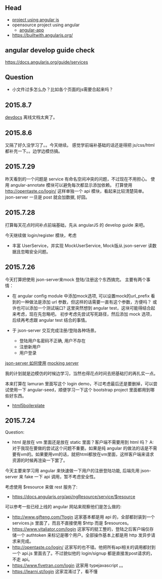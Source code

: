 
## Head

* [project using angular js](https://github.com/angular/angular.js/wiki/Projects-using-AngularJS)
* opensource project using angular
    * [angular-app](https://github.com/angular-app/angular-app)
* https://builtwith.angularjs.org/

## angular develop guide check
https://docs.angularjs.org/guide/services


## Question

* 小文件过多怎么办？比如各个页面的js需要合起来吗？

## 2015.8.7

[devdocs](http://devdocs.io/) 离线文档太爽了。

## 2015.8.6

又隔了好久没学习了。。今天继续。
感觉学前端补基础的话还是得把 js/css/html 都补充一下。。边学边模仿搞。

## 2015.7.29

昨天看到的一个问题是 service 有命名空间冲突的问题，不过现在不用担心。
使用 angular-annotate 模块可以避免每次都显示添加依赖。
打算使用 http://opentaste.co/login/ 这样单独一个 api 模块，看起来比较清楚简单。
json-server 一旦是 post 就会加数据, 好囧。


## 2015.7.28

打算每天花点时间补点前端基础，先从 angularJS 的 develop guide 来吧。

今天继续做 login/register 模块，考虑

* 丰富 UserService，并实现 MockUserService, Mock版从 json-server 读数据且忽略安全问题。


## 2015.7.26

今天打算把使用 json-server来mock 登陆/注册这个东西搞完。
主要有两个事情：

* 在 angular config module 中添加mock选项, 可以设置mock的url_prefix
    看到的一种做法是添加 url 参数，但这样的话需要一直有这个参数，方便吗？
    或许也可以添加一个测试端口? 这里突然想到 angular test，这块可能得结合起来考虑，现在先忽略吧。
    初步考虑先尝试写死路径，然后添加 mock 选项，后续再考虑跟 angular test 结合的事情。
    
* 于 json-server 交互完成注册/登陆各种场景。
    * 登陆用户名密码不正确, 用户不存在
    * 注册新用户
    * 用户登录

[json-server 如何使用](https://egghead.io/lessons/nodejs-creating-demo-apis-with-json-server)
[mocking server](http://modernweb.com/2013/09/09/mocking-server-dependencies-in-javascript-and-angularjs/)

我的计划就是边模仿的时候边学习，当然也得花点时间去把基础打的再扎实一点。

本来打算在 lamuran 里面写这个 login demo，不过考虑最后还是要删掉，可以尝试使用一下 angular-seed，顺便学习一下这个 bootstrap project 里面都用到哪些好东西。

* [html5boilerplate](https://html5boilerplate.com/)




## 2015.7.24

Question:
  * html 是放在 vm 里面还是放在 static 里面？客户端不需要用到 html 吗？
    A: 对于我现在要做的尝试这个问题不重要。如果是纯 angular 的做法的话是不需要有vm的。如果要用vm的话，就把html都放在vm里面，这样客户端来请求资源的时候再渲染一下罢了。

今天主要来学习用 angular 来快速做一下用户的注册登陆功能, 后端先用 json-server 来 fake 一下 api 调用，暂不考虑安全性。

考虑使用 $resource 来做 rest 服务了:

 * https://docs.angularjs.org/api/ngResource/service/$resource

可以参考一些已经上线的 angular 网站来观察他们是怎么做的:

* http://www.gifteng.com/?login
  这家基本都是用 api 的，全部都封装到一个 services.js 里面了，而且不直接使用 $http 而是 $resources。
* https://www.vitaliator.com/login
    这家写的挺工整的，登陆之后客户端仅存储一个 authtoken 来标记是哪个用户。全部操作基本上都是用 http 发异步请求来完成。
* http://opentaste.co/login/
    这家写的也不错。他把所有api相关的调用都封到一个 api.js 里面去了。不过貌似他的 login/signup 都是直接发post请求的，不走 api。
* https://www.fivetran.com/login
  这家用 typejavascript 。。
* https://learni.st/login
  这家混淆过了，看不懂

